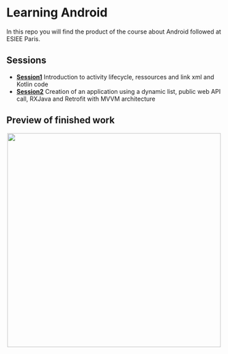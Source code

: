 # Learning Android

In this repo you will find the product of the course about Android followed at ESIEE Paris. 

## Sessions

* **[Session1]** Introduction to activity lifecycle, ressources and link xml and Kotlin code
* **[Session2]** Creation of an application using a dynamic list, public web API call, RXJava and Retrofit with MVVM architecture

[//]: # (Lessons links)
[Session1]: https://github.com/lefevrej/OUAP_4316/tree/master/session_1
[Session2]: https://github.com/lefevrej/OUAP_4316/tree/master/session_2

## Preview of finished work
<p align="center"><img src="res/demo.gif" height="500"><p/>
